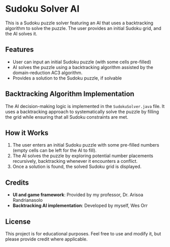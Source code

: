 # Sudoku Solver AI

This is a Sudoku puzzle solver featuring an AI that uses a backtracking algorithm to solve the puzzle. The user provides an initial Sudoku grid, and the AI solves it.

## Features
- User can input an initial Sudoku puzzle (with some cells pre-filled)
- AI solves the puzzle using a backtracking algorithm assisted by the domain-reduction AC3 algorithm.
- Provides a solution to the Sudoku puzzle, if solvable

## Backtracking Algorithm Implementation
The AI decision-making logic is implemented in the `SudokuSolver.java` file. It uses a backtracking approach to systematically solve the puzzle by filling the grid while ensuring that all Sudoku constraints are met.

## How it Works
1. The user enters an initial Sudoku puzzle with some pre-filled numbers (empty cells can be left for the AI to fill).
2. The AI solves the puzzle by exploring potential number placements recursively, backtracking whenever it encounters a conflict.
3. Once a solution is found, the solved Sudoku grid is displayed.

## Credits
- **UI and game framework**: Provided by my professor, Dr. Arisoa Randrianasolo
- **Backtracking AI implementation**: Developed by myself, Wes Orr

## License
This project is for educational purposes. Feel free to use and modify it, but please provide credit where applicable.
